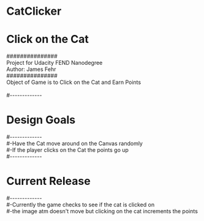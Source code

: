 # CatClicker<br>
# Click on the Cat <br>
###############<br>
Project for Udacity FEND Nanodegree <br>
Author: James Fehr<br>
###############<br>
Object of Game is to Click on the Cat and Earn Points<br>
<br>
#-------------<br>
# Design Goals<br>
#-------------<br>
#-Have the Cat move around on the Canvas randomly<br>
#-If the player clicks on the Cat the points go up<br>
#-------------<br>
# Current Release<br>
#-------------<br>
#-Currently the game checks to see if the cat is clicked on<br>
#-the image atm doesn't move but clicking on the cat increments the points<br>

